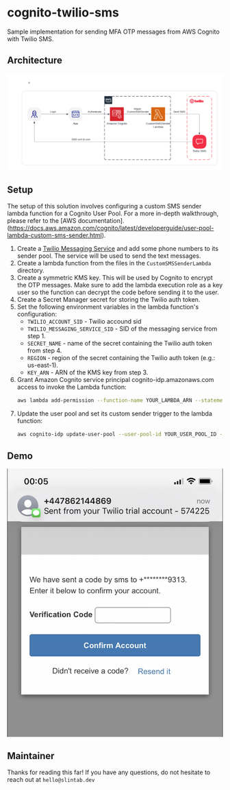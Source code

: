 # cognito-twilio-sms
Sample implementation for sending MFA OTP messages from AWS Cognito with Twilio SMS.

## Architecture
![Architecture Diagram](./architecture.png?raw=true)

## Setup

The setup of this solution involves configuring a custom SMS sender lambda function for a Cognito User Pool. For a more in-depth walkthrough, please refer to the [AWS documentation].(https://docs.aws.amazon.com/cognito/latest/developerguide/user-pool-lambda-custom-sms-sender.html).

1. Create a [Twilio Messaging Service](https://www.twilio.com/docs/messaging/services) and add some phone numbers to its sender pool. The service will be used to send the text messages.
2. Create a lambda function from the files in the `CustomSMSSenderLambda` directory.
3. Create a symmetric KMS key. This will be used by Cognito to encrypt the OTP messages. Make sure to add the lambda execution role as a key user so the function can decrypt the code before sending it to the user.
4. Create a Secret Manager secret for storing the Twilio auth token.
5. Set the following environment variables in the lambda function's configuration:
    - `TWILIO_ACCOUNT_SID` - Twilio accound sid
    - `TWILIO_MESSAGING_SERVICE_SID` - SID of the messaging service from step 1.
    - `SECRET_NAME` - name of the secret containing the Twilio auth token from step 4.
    - `REGION` - region of the secret containing the Twilio auth token (e.g.: us-east-1).
    - `KEY_ARN` - ARN of the KMS key from step 3.
6. Grant Amazon Cognito service principal cognito-idp.amazonaws.com access to invoke the Lambda function:
    ```bash
    aws lambda add-permission --function-name YOUR_LAMBDA_ARN --statement-id "CognitoLambdaInvokeAccess" --action lambda:InvokeFunction --principal cognito-idp.amazonaws.com
    ```
7. Update the user pool and set its custom sender trigger to the lambda function:
    ```bash
    aws cognito-idp update-user-pool --user-pool-id YOUR_USER_POOL_ID --lambda-config "CustomSMSSender={LambdaVersion=V1_0,LambdaArn= YOUR_LAMBDA_ARN },KMSKeyID= YOUR_KMS_KEY_ARN"
    ```

## Demo
![Demo screenshot](./demo.jpg?raw=true)


## Maintainer
Thanks for reading this far!
If you have any questions, do not hesitate to reach out at `hello@slintab.dev`
